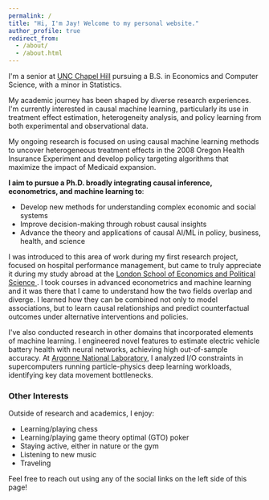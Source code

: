 ```yaml
---
permalink: /
title: "Hi, I'm Jay! Welcome to my personal website."
author_profile: true
redirect_from: 
  - /about/
  - /about.html
---
```


I'm a senior at [UNC Chapel Hill](https://www.unc.edu/)  pursuing a B.S. in Economics and Computer Science, with a minor in Statistics.  

My academic journey has been shaped by diverse research experiences. I'm currently interested in causal machine learning, particularly its use in treatment effect estimation, heterogeneity analysis, and policy learning from both experimental and observational data.

My ongoing research is focused on using causal machine learning methods to uncover heterogeneous treatment effects in the 2008 Oregon Health Insurance Experiment and develop policy targeting algorithms that maximize the impact of Medicaid expansion.

**I aim to pursue a Ph.D. broadly integrating causal inference, econometrics, and machine learning to**:

- Develop new methods for understanding complex economic and social systems
- Improve decision-making through robust causal insights
- Advance the theory and applications of causal AI/ML in policy, business, health, and science

I was introduced to this area of work during my first research project, focused on hospital performance management, but came to truly appreciate it during my study abroad at the  [London School of Economics and Political Science ](https://www.lse.ac.uk/). I took courses in advanced econometrics and machine learning and it was there that I came to understand how the two fields overlap and diverge. I learned how they can be combined not only to model associations, but to learn causal relationships and predict counterfactual outcomes under alternative interventions and policies.

I've also conducted research in other domains that incorporated elements of machine learning. I engineered novel features to estimate electric vehicle battery health with neural networks, achieving high out-of-sample accuracy. At [Argonne National Laboratory](https://www.anl.gov/), I analyzed I/O constraints in supercomputers running particle-physics deep learning workloads, identifying key data movement bottlenecks.

### Other Interests  
Outside of research and academics, I enjoy: 

- Learning/playing chess
- Learning/playing game theory optimal (GTO) poker
- Staying active, either in nature or the gym
- Listening to new music
- Traveling

Feel free to reach out using any of the social links on the left side of this page!
